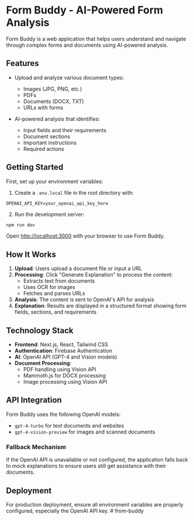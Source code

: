 # Form Buddy - AI-Powered Form Analysis

Form Buddy is a web application that helps users understand and navigate through complex forms and documents using AI-powered analysis.

## Features

- Upload and analyze various document types:
  - Images (JPG, PNG, etc.)
  - PDFs
  - Documents (DOCX, TXT)
  - URLs with forms

- AI-powered analysis that identifies:
  - Input fields and their requirements
  - Document sections
  - Important instructions
  - Required actions

## Getting Started

First, set up your environment variables:

1. Create a `.env.local` file in the root directory with:
```
OPENAI_API_KEY=your_openai_api_key_here
```

2. Run the development server:

```bash
npm run dev
```

Open [http://localhost:3000](http://localhost:3000) with your browser to use Form Buddy.

## How It Works

1. **Upload**: Users upload a document file or input a URL
2. **Processing**: Click "Generate Explanation" to process the content:
   - Extracts text from documents
   - Uses OCR for images
   - Fetches and parses URLs
3. **Analysis**: The content is sent to OpenAI's API for analysis
4. **Explanation**: Results are displayed in a structured format showing form fields, sections, and requirements

## Technology Stack

- **Frontend**: Next.js, React, Tailwind CSS
- **Authentication**: Firebase Authentication
- **AI**: OpenAI API (GPT-4 and Vision models)
- **Document Processing**:
  - PDF handling using Vision API
  - Mammoth.js for DOCX processing
  - Image processing using Vision API

## API Integration

Form Buddy uses the following OpenAI models:

- `gpt-4-turbo` for text documents and websites
- `gpt-4-vision-preview` for images and scanned documents

### Fallback Mechanism

If the OpenAI API is unavailable or not configured, the application falls back to mock explanations to ensure users still get assistance with their documents.

## Deployment

For production deployment, ensure all environment variables are properly configured, especially the OpenAI API key.
#   f r o m - b u d d y 
 
 